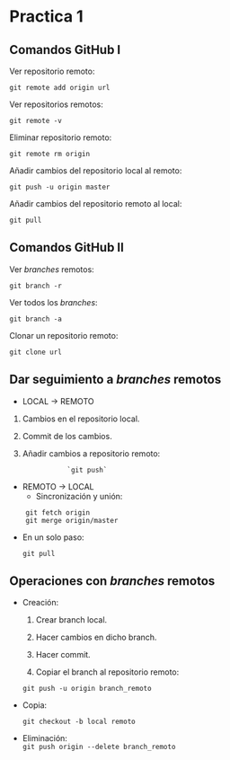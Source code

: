 # Practica 1
## Comandos GitHub I  

Ver repositorio remoto:  

`git remote add origin url`  

Ver repositorios remotos:  

`git remote -v`  

Eliminar repositorio remoto:  

`git remote rm origin`  

Añadir cambios del repositorio local al remoto:  

`git push -u origin master`  

Añadir cambios del repositorio remoto al local:  

`git pull`  

## Comandos GitHub II  

Ver *branches* remotos:  

`git branch -r`  

Ver todos los *branches*:  

`git branch -a`  

Clonar un repositorio remoto:  

`git clone url`  

## Dar seguimiento a *branches* remotos  

* LOCAL -> REMOTO  
1. Cambios en el repositorio local.  

2. Commit de los cambios.  

3. Añadir cambios a repositorio remoto:  

                  `git push`  

* REMOTO -> LOCAL  
  * Sincronización y unión:  
~~~
    git fetch origin  
    git merge origin/master  
~~~
  * En un solo paso:  

      `git pull`  

## Operaciones con *branches* remotos  

* Creación:  
  1. Crear branch local.  

  2. Hacer cambios en dicho branch.  

  3. Hacer commit.  

  4. Copiar el branch al repositorio remoto:  

    `git push -u origin branch_remoto`  

* Copia:  

  `git checkout -b local remoto`  

* Eliminación:  
  `git push origin --delete branch_remoto`  
